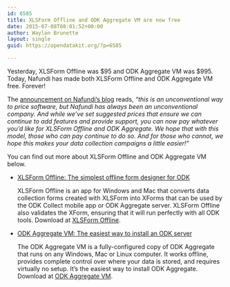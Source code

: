 ```yaml
---
id: 6585
title: XLSForm Offline and ODK Aggregate VM are now free
date: 2015-07-08T08:01:52+00:00
author: Waylon Brunette
layout: single
guid: https://opendatakit.org/?p=6585

---
```

Yesterday, XLSForm Offline was $95 and ODK Aggregate VM was $995. Today, Nafundi has made both XLSForm Offline and ODK Aggregate VM free. Forever!

The [announcement on Nafundi&#8217;s blog](http://nafundi.com/blog/posts/xlsform-offline-and-odk-aggregate-vm-are-now-free/) reads, _“this is an unconventional way to price software, but Nafundi has always been an unconventional company. And while we&#8217;ve set suggested prices that ensure we can continue to add features and provide support, you can now pay whatever you&#8217;d like for XLSForm Offline and ODK Aggregate. We hope that with this model, those who can pay continue to do so. And for those who cannot, we hope this makes your data collection campaigns a little easier!”_

You can find out more about XLSForm Offline and ODK Aggregate VM below.

  * <u>XLSForm Offline: The simplest offline form designer for ODK</u>
  
    XLSForm Offline is an app for Windows and Mac that converts data collection forms created with XLSForm into XForms that can be used by the ODK Collect mobile app or ODK Aggregate server. XLSForm Offline also validates the XForm, ensuring that it will run perfectly with all ODK tools. Download at [XLSForm Offline](https://gum.co/xlsform-offline).
  * <u>ODK Aggregate VM: The easiest way to install an ODK server</u>
  
    The ODK Aggregate VM is a fully-configured copy of ODK Aggregate that runs on any Windows, Mac or Linux computer. It works offline, provides complete control over where your data is stored, and requires virtually no setup. It&#8217;s the easiest way to install ODK Aggregate. Download at [ODK Aggregate VM](https:///odk-aggregate-vm).
